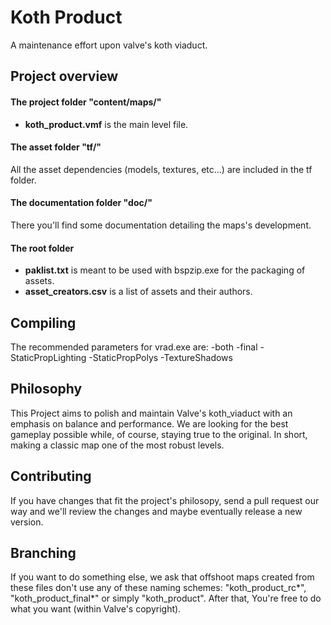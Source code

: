 # Koth Product

A maintenance effort upon valve's koth viaduct.
## Project overview
#### The project folder "content/maps/"
- **koth_product.vmf** is the main level file.

#### The asset folder "tf/"
All the asset dependencies (models, textures, etc...) are included in the tf folder.

#### The documentation folder "doc/"
There you'll find some documentation detailing the maps's development.

#### The root folder
- **paklist.txt** is meant to be used with bspzip.exe for the packaging of assets.
- **asset_creators.csv** is a list of assets and their authors.

## Compiling
The recommended parameters for vrad.exe are: -both -final -StaticPropLighting -StaticPropPolys -TextureShadows

## Philosophy
This Project aims to polish and maintain Valve's koth_viaduct with an emphasis on balance and performance. We are looking for the best gameplay possible while, of course, staying true to the original. In short, making a classic map one of the most robust levels.

## Contributing
If you have changes that fit the project's philosopy, send a pull request our way and we'll review the changes and maybe eventually release a new version.

## Branching
If you want to do something else, we ask that offshoot maps created from these files don't use any of these naming schemes:
"koth_product_rc*", "koth_product_final*" or simply "koth_product".
After that, You're free to do what you want (within Valve's copyright).
